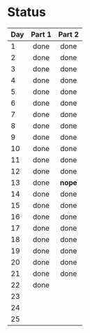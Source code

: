 # Status

| Day  |  Part 1  |  Part 2  |
| ---- |:--------:|:--------:|
| 1    | done     | done     |
| 2    | done     | done     |
| 3    | done     | done     |
| 4    | done     | done     |
| 5    | done     | done     |
| 6    | done     | done     |
| 7    | done     | done     |
| 8    | done     | done     |
| 9    | done     | done     |
| 10   | done     | done     |
| 11   | done     | done     |
| 12   | done     | done     |
| 13   | done     | **nope** |
| 14   | done     | done     |
| 15   | done     | done     |
| 16   | done     | done     |
| 17   | done     | done     |
| 18   | done     | done     |
| 19   | done     | done     |
| 20   | done     | done     |
| 21   | done     | done     |
| 22   | done     |          |
| 23   |          |          |
| 24   |          |          |
| 25   |          |          |